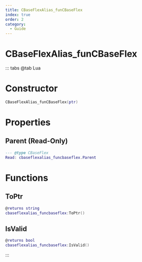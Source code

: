 ```yaml
---
title: CBaseFlexAlias_funCBaseFlex
index: true
order: 2
category:
  - Guide
---
```


# CBaseFlexAlias_funCBaseFlex

::: tabs
@tab Lua
# Constructor
```lua
CBaseFlexAlias_funCBaseFlex(ptr)
```
# Properties
## Parent (Read-Only)
```lua
--- @type CBaseFlex
Read: cbaseflexalias_funcbaseflex.Parent
```
# Functions
## ToPtr
```lua
@returns string
cbaseflexalias_funcbaseflex:ToPtr()
```
## IsValid
```lua
@returns bool
cbaseflexalias_funcbaseflex:IsValid()
```

:::